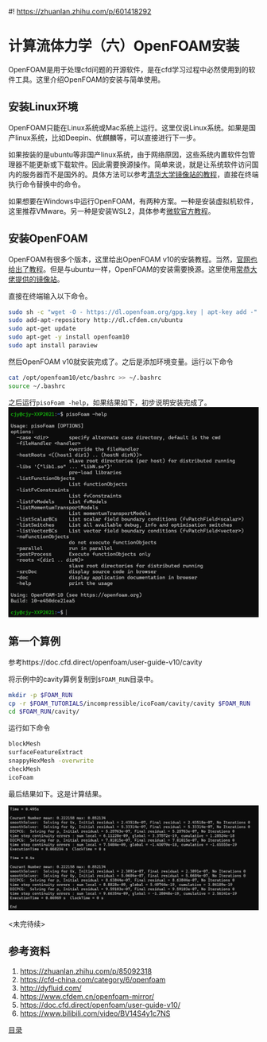 #! https://zhuanlan.zhihu.com/p/601418292
# 计算流体力学（六）OpenFOAM安装

OpenFOAM是用于处理cfd问题的开源软件，是在cfd学习过程中必然使用到的软件工具。这里介绍OpenFOAM的安装与简单使用。

## 安装Linux环境

OpenFOAM只能在Linux系统或Mac系统上运行。这里仅说Linux系统。如果是国产linux系统，比如Deepin、优麒麟等，可以直接进行下一步。

如果按装的是ubuntu等非国产linux系统，由于网络原因，这些系统内置软件包管理器不能更新或下载软件。因此需要换源操作。简单来说，就是让系统软件访问国内的服务器而不是国外的。具体方法可以参考[清华大学镜像站的教程](https://mirrors.tuna.tsinghua.edu.cn/help/ubuntu/)，直接在终端执行命令替换中的命令。

如果想要在Windows中运行OpenFOAM，有两种方案。一种是安装虚拟机软件，这里推荐VMware。另一种是安装WSL2，具体参考[微软官方教程](https://learn.microsoft.com/zh-cn/windows/wsl/)。

## 安装OpenFOAM

OpenFOAM有很多个版本，这里给出OpenFOAM v10的安装教程。当然，[官网也给出了教程](https://openfoam.org/download/10-ubuntu/)。但是与ubuntu一样，OpenFOAM的安装需要换源。这里使用[常恭大佬提供的镜像站](https://www.cfdem.cn/openfoam-mirror/)。

直接在终端输入以下命令。
```bash
sudo sh -c "wget -O - https://dl.openfoam.org/gpg.key | apt-key add -"
sudo add-apt-repository http://dl.cfdem.cn/ubuntu
sudo apt-get update
sudo apt-get -y install openfoam10
sudo apt install paraview
```
然后OpenFOAM v10就安装完成了。之后是添加环境变量。运行以下命令
```bash
cat /opt/openfoam10/etc/bashrc >> ~/.bashrc
source ~/.bashrc
```
之后运行`pisoFoam -help`，如果结果如下，初步说明安装完成了。
![](PasteImage/2023-01-28-14-59-17.png)

## 第一个算例

参考https://doc.cfd.direct/openfoam/user-guide-v10/cavity

将示例中的cavity算例复制到`$FOAM_RUN`目录中。
```bash
mkdir -p $FOAM_RUN
cp -r $FOAM_TUTORIALS/incompressible/icoFoam/cavity/cavity $FOAM_RUN
cd $FOAM_RUN/cavity/
```

运行如下命令
```bash
blockMesh
surfaceFeatureExtract
snappyHexMesh -overwrite
checkMesh
icoFoam
```

最后结果如下。这是计算结果。

![](PasteImage/2023-01-28-22-13-31.png)

<未完待续>

## 参考资料
1. https://zhuanlan.zhihu.com/p/85092318
2. https://cfd-china.com/category/6/openfoam
3. http://dyfluid.com/
4. https://www.cfdem.cn/openfoam-mirror/
5. https://doc.cfd.direct/openfoam/user-guide-v10/
6. https://www.bilibili.com/video/BV14S4y1c7NS

[目录](https://zhuanlan.zhihu.com/p/599909213)